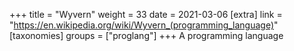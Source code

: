 +++
title = "Wyvern"
weight = 33
date = 2021-03-06
[extra]
link = "https://en.wikipedia.org/wiki/Wyvern_(programming_language)"
[taxonomies]
groups = ["proglang"]
+++
A programming language

